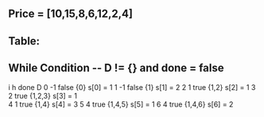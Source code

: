 ## Price = [10,15,8,6,12,2,4]

## Table:

## While Condition -- D != {} and done = false

i	h	done	D
0  -1	false	{0} 	      s[0] = 1
1  -1   false   {1}		      s[1] = 2
2   1   true	{1,2}         s[2] = 1
3   2   true    {1,2,3}       s[3] = 1   
4   1   true    {1,4}         s[4] = 3
5   4   true    {1,4,5}       s[5] = 1
6   4   true    {1,4,6}       s[6] = 2


